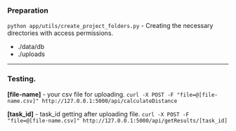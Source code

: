 ### Preparation

`python app/utils/create_project_folders.py` - Creating the necessary directories with access permissions.
- ./data/db
- ./uploads

---
### Testing.

**[file-name]** - your csv file for uploading.
`curl -X POST -F "file=@[file-name.csv]" http://127.0.0.1:5000/api/calculateDistance`

**[task_id]** - task_id getting after uploading file.
`curl -X POST -F "file=@[file-name.csv]" http://127.0.0.1:5000/api/getResults/[task_id]`

